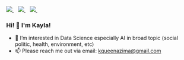 <a href="https://www.linkedin.com/in/kayla-queenazima-santoso-1545201b4/">
    <img src="https://img.shields.io/badge/linkedin-%230077B5.svg?&style=for-the-badge&logo=linkedin&logoColor=white" />
</a>&nbsp;&nbsp;
<a href="https://www.kaggle.com/kaylaqueenazima">
    <img src="https://img.shields.io/badge/Kaggle-20BEFF?style=for-the-badge&logo=Kaggle&logoColor=white" />
</a>&nbsp;&nbsp;
<a href="https://github.com/kaylaque">
    <img src="https://img.shields.io/badge/GitHub-100000?style=for-the-badge&logo=github&logoColor=white" />
</a>&nbsp;&nbsp;
<br />

### Hi! 👋 I'm Kayla!
- 👀 I’m interested in Data Science especially AI in broad topic (social politic, health, environment, etc)
- 📫 Please reach me out via email: kqueenazima@gmail.com
